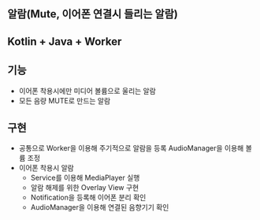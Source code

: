 ## 알람(Mute, 이어폰 연결시 들리는 알람)
## Kotlin + Java + Worker

## 기능
- 이어폰 착용시에만 미디어 볼륨으로 울리는 알람
- 모든 음량 MUTE로 만드는 알람

## 구현
- 공통으로 Worker을 이용해 주기적으로 알람을 등록 AudioManager을 이용해 볼륨 조정
- 이어폰 착용시 알람
  - Service를 이용해 MediaPlayer 실행 
  - 알람 해제를 위한 Overlay View 구현
  - Notification을 등록해 이어폰 분리 확인
  - AudioManager을 이용해 연결된 음향기기 확인
